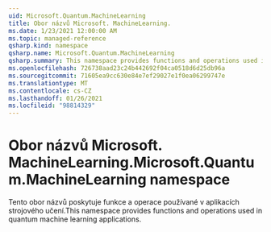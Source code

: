 ```yaml
---
uid: Microsoft.Quantum.MachineLearning
title: Obor názvů Microsoft. MachineLearning.
ms.date: 1/23/2021 12:00:00 AM
ms.topic: managed-reference
qsharp.kind: namespace
qsharp.name: Microsoft.Quantum.MachineLearning
qsharp.summary: This namespace provides functions and operations used in quantum machine learning applications.
ms.openlocfilehash: 726738aad23c24b442692f04ca0518d6d25db96a
ms.sourcegitcommit: 71605ea9cc630e84e7ef29027e1f0ea06299747e
ms.translationtype: MT
ms.contentlocale: cs-CZ
ms.lasthandoff: 01/26/2021
ms.locfileid: "98814329"
---
```

# <a name="microsoftquantummachinelearning-namespace"></a><span data-ttu-id="42e0d-102">Obor názvů Microsoft. MachineLearning.</span><span class="sxs-lookup"><span data-stu-id="42e0d-102">Microsoft.Quantum.MachineLearning namespace</span></span>

<span data-ttu-id="42e0d-103">Tento obor názvů poskytuje funkce a operace používané v aplikacích strojového učení.</span><span class="sxs-lookup"><span data-stu-id="42e0d-103">This namespace provides functions and operations used in quantum machine learning applications.</span></span>

